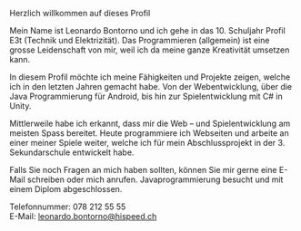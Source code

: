 Herzlich willkommen auf dieses Profil

Mein Name ist Leonardo Bontorno und ich gehe in das 10. Schuljahr Profil E3t (Technik und Elektrizität). Das Programmieren (allgemein) ist eine grosse Leidenschaft von mir, weil ich da meine ganze Kreativität umsetzen kann.

In diesem Profil möchte ich meine Fähigkeiten und Projekte zeigen, welche ich in den letzten Jahren gemacht habe. Von der Webentwicklung, über die Java Programmierung für Android, bis hin zur Spielentwicklung mit C# in Unity.

Mittlerweile habe ich erkannt, dass mir die Web – und Spielentwicklung am meisten Spass bereitet. Heute programmiere ich Webseiten und arbeite an einer meiner Spiele weiter, welche ich für mein Abschlussprojekt in der 3. Sekundarschule entwickelt habe.

Falls Sie noch Fragen an mich haben sollten, können Sie mir gerne eine E-Mail schreiben oder mich anrufen. Javaprogrammierung besucht und mit einem Diplom abgeschlossen.

Telefonnummer: 078 212 55 55<br>
E-Mail: leonardo.bontorno@hispeed.ch

